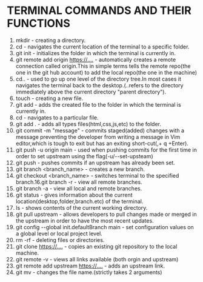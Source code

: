 # TERMINAL COMMANDS AND THEIR FUNCTIONS

1. mkdir <folder> - creating a directory.
2. cd <folder> - navigates the current location of the terminal to a specific folder.
3. git init - initializes the folder in which the terminal is currently in.
4. git remote add origin <https://....> - automatically creates a remote connection called origin.This in simple terms tells the remote repo(the one in the git hub account) to add the local repo(the one in the machine)
5. cd.. - used to go up one level of the directory tree.In most cases it navigates the terminal back to the desktop.(..refers to the directory immediately above the current directory "parent directory").
6. touch <file> - creating a new file.
7. git add <file> - adds the created file to the folder in which the terminal is currently in.
8. cd <file> - navigates to a particular file.
9. git add . - adds all types files(html,css,js,etc) to the folder.
10. git commit -m "message" - commits staged(added) changes with a message preventing the developer from writing a message in Vim editor,which is tough to exit but has an exiting short-cut(,+ q +Enter).
11. git push -u origin main - used when pushing commits for the first time in order to set upstream using the flag(-u/--set-upsteam)
12. git push - pushes commits if an upstream has already been set.
13. git branch <branch_name> - creates a new branch.
14. git checkout <branch_name> - switches terminal to the specified branch.16.git branch -r - view all remote branches.
15. git branch -a - view all local and remote branches.
16. git status - gives information about the current location(desktop,folder,branch.etc) of the terminal.
17. ls - shows contents of the current working directory.
18. git pull upstream - allows developers to pull changes made or merged in the upstream in order to have the most recent updates.
19. git config --global init.defaultBranch main - set configuration values on a global level or local project level.
20. rm -rf - deleting files or directories.
21. git clone <https://....> - copies an existing git repository to the local machine.
22. git remote -v - views all links available (both orgin and upstream)
23. git remote add upstream <https://....> - adds an upstream link.
24. git mv <oldfile> <newfile> - changes the file name.(strictly takes 2 arguments)
